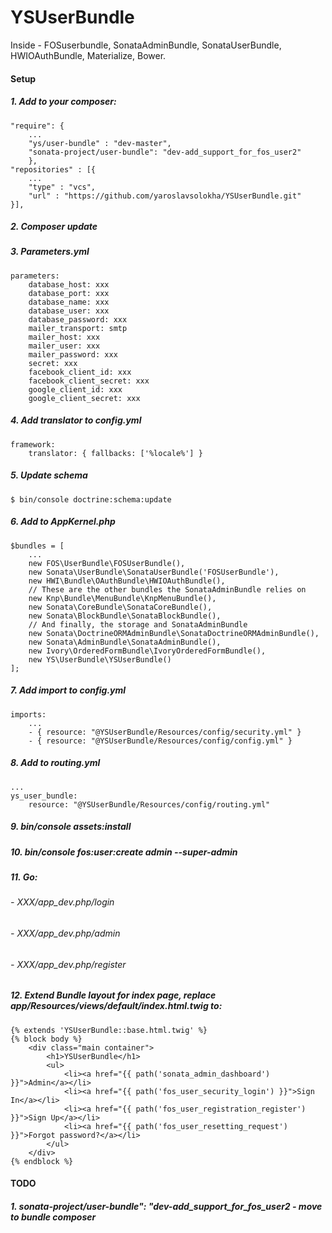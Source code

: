 YSUserBundle
=======
Inside - FOSuserbundle, SonataAdminBundle, SonataUserBundle, HWIOAuthBundle, Materialize, Bower.

#### Setup
##### 1. Add to your composer:
```
"require": {
    ...
    "ys/user-bundle" : "dev-master",
    "sonata-project/user-bundle": "dev-add_support_for_fos_user2"
    },
"repositories" : [{
    ...
    "type" : "vcs",
    "url" : "https://github.com/yaroslavsolokha/YSUserBundle.git"
}],
```
##### 2. Composer update
##### 3. Parameters.yml
```
parameters:
    database_host: xxx
    database_port: xxx
    database_name: xxx
    database_user: xxx
    database_password: xxx
    mailer_transport: smtp
    mailer_host: xxx
    mailer_user: xxx
    mailer_password: xxx
    secret: xxx
    facebook_client_id: xxx
    facebook_client_secret: xxx
    google_client_id: xxx
    google_client_secret: xxx
```
##### 4. Add translator to config.yml
```
framework:
    translator: { fallbacks: ['%locale%'] }
```
##### 5. Update schema
```
$ bin/console doctrine:schema:update
```
##### 6. Add to AppKernel.php
```
$bundles = [
    ...
    new FOS\UserBundle\FOSUserBundle(),
    new Sonata\UserBundle\SonataUserBundle('FOSUserBundle'),
    new HWI\Bundle\OAuthBundle\HWIOAuthBundle(),
    // These are the other bundles the SonataAdminBundle relies on
    new Knp\Bundle\MenuBundle\KnpMenuBundle(),
    new Sonata\CoreBundle\SonataCoreBundle(),
    new Sonata\BlockBundle\SonataBlockBundle(),
    // And finally, the storage and SonataAdminBundle
    new Sonata\DoctrineORMAdminBundle\SonataDoctrineORMAdminBundle(),
    new Sonata\AdminBundle\SonataAdminBundle(),
    new Ivory\OrderedFormBundle\IvoryOrderedFormBundle(),
    new YS\UserBundle\YSUserBundle()
];
```
##### 7. Add import to config.yml
```
imports:
    ...
    - { resource: "@YSUserBundle/Resources/config/security.yml" }
    - { resource: "@YSUserBundle/Resources/config/config.yml" }
```
##### 8. Add to routing.yml
```
...
ys_user_bundle:
    resource: "@YSUserBundle/Resources/config/routing.yml"
```
##### 9. bin/console assets:install
##### 10. bin/console fos:user:create admin --super-admin
##### 11. Go:
###### - XXX/app_dev.php/login
###### - XXX/app_dev.php/admin
###### - XXX/app_dev.php/register
##### 12. Extend Bundle layout for index page, replace app/Resources/views/default/index.html.twig to:
```
{% extends 'YSUserBundle::base.html.twig' %}
{% block body %}
    <div class="main container">
        <h1>YSUserBundle</h1>
        <ul>
            <li><a href="{{ path('sonata_admin_dashboard') }}">Admin</a></li>
            <li><a href="{{ path('fos_user_security_login') }}">Sign In</a></li>
            <li><a href="{{ path('fos_user_registration_register') }}">Sign Up</a></li>
            <li><a href="{{ path('fos_user_resetting_request') }}">Forgot password?</a></li>
        </ul>
    </div>
{% endblock %}
```
#### TODO
##### 1. sonata-project/user-bundle": "dev-add_support_for_fos_user2 - move to bundle composer